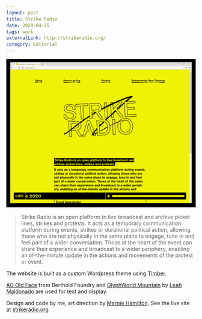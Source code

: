 ```yaml
---
layout: post
title: Strike Radio
date: 2020-04-25
tags: work
externalLink: http://strikeradio.org/
category: Editorial
---
```


![/assets/projects/strike-radio.png](/assets/projects/strike-radio.png)

> Strike Radio is an open platform to live broadcast and archive picket lines, strikes and protests. It acts as a temporary communication platform during events, strikes or durational political action, allowing those who are not physically in the same place to engage, tune in and feel part of a wider conversation. Those at the heart of the event can share their experience and broadcast to a wider periphery, enabling an of-the-minute update in the actions and movements of the protest or event.

The website is built as a custom Wordpress theme using [Timber](https://www.upstatement.com/timber/). 

[AG Old Face](https://www.bertholdtypes.com/font/ag-old-face/pro/) from Berthold Foundry and [GlyphWorld Mountain](https://www.glyphworld.online/garden/) by [Leah Maldonado](https://leahmaldonado.com/) are used for text and display.

Design and code by me, art direction by [Marnie Hamilton](https://www.instagram.com/_mmarnie/). See the live site at [strikeradio.org](http://strikeradio.org/)